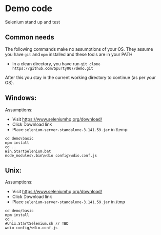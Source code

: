 # Demo code 
Selenium stand up and test 

## Common needs
The following commands make no assumptions of your OS. They assume you have `git` and `npm` installed and these tools are in your PATH

   * In a clean directory, you have run `git clone https://github.com/Spurty007/demo.git`

After this you stay in the current working directory to continue (as per your OS).

## Windows:

Assumptions: 
   * Visit https://www.seleniumhq.org/download/ 
   * Click Download link
   * Place `selenium-server-standalone-3.141.59.jar` in \temp

```
cd demo\basic
npm install
cd ..
Win.StartSelenium.bat
node_modules\.bin\wdio config\wdio.conf.js

```

## Unix:

Assumptions: 
   * Visit https://www.seleniumhq.org/download/ 
   * Click Download link
   * Place `selenium-server-standalone-3.141.59.jar` in /tmp

```
cd demo/basic
npm install
cd .
#Unix.StartSelenium.sh // TBD
wdio config/wdio.conf.js
```

##
